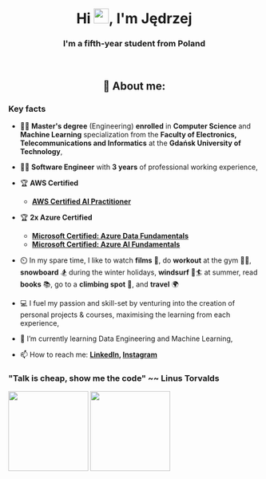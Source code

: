 <h1 align="center">Hi <img src="https://raw.githubusercontent.com/MartinHeinz/MartinHeinz/master/wave.gif" width="30px">, I'm Jędrzej</h1>

<h3 align="center">I'm a fifth-year student from Poland</h3>

<br>
<h2 align="center">👨 About me:</h2>

<h3>Key facts</h3>

- 👨‍🎓 **Master's degree** (Engineering) **enrolled** in **Computer Science** and **Machine Learning** specialization from the **Faculty of Electronics, Telecommunications and Informatics** at the **Gdańsk University of Technology**,

- 👨‍💻 **Software Engineer** with **3 years** of professional working experience,

- 🏆 **AWS Certified**
    - **[AWS Certified AI Practitioner](https://www.credly.com/badges/f6923d66-1cc7-4da3-a3fd-ce06d3dcee48/linked_in_profile)**

- 🏆 **2x Azure Certified**
    - **[Microsoft Certified: Azure Data Fundamentals](https://learn.microsoft.com/api/credentials/share/en-us/jedrzej-wesolowski/CAAFEBD71A4B9338?sharingId=F572EE2BCEA61E43)**
    - **[Microsoft Certified: Azure AI Fundamentals](https://learn.microsoft.com/api/credentials/share/en-us/jedrzej-wesolowski/3FE7041F5212EE4E?sharingId=F572EE2BCEA61E43)**

- ⏲️ In my spare time, I like to watch **films** 🎥, do **workout** at the gym 🏋️‍♂️, **snowboard** 🏂 during the winter holidays, **windsurf** 💨🏄 at summer, read **books** 📚, go to a **climbing spot** 🧗, and **travel** 🌍

- 💻 I fuel my passion and skill-set by venturing into the creation of personal projects & courses, maximising the learning from each experience,

- 🌱 I’m currently learning Data Engineering and Machine Learning,

- 📫 How to reach me: **[LinkedIn](https://www.linkedin.com/in/jedrzej-wesolowski/), [Instagram](https://www.instagram.com/jedrzejwesolowski/)**

### "Talk is cheap, show me the code" ~~ Linus Torvalds

<div>
    <img src="https://github-readme-stats.vercel.app/api/top-langs/?username=happy531&layout=compact&size_weight=0.5&count_weight=0.5&show_icons=true&icon_color=34abeb&theme=radical" height="160"/>
    <img src="https://github-readme-stats.vercel.app/api?username=happy531&show_icons=true&theme=radical" height="160"/>
</div>
